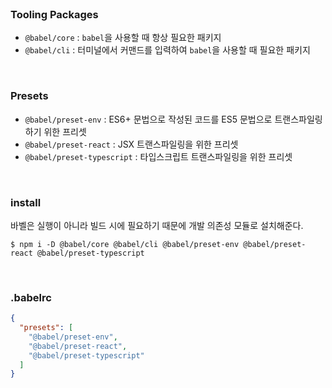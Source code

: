 
<br/>

### Tooling Packages

- `@babel/core` : `babel`을 사용할 때 항상 필요한 패키지
- `@babel/cli` : 터미널에서 커맨드를 입력하여 `babel`을 사용할 때 필요한 패키지

<br/>

### Presets

- `@babel/preset-env` : ES6+ 문법으로 작성된 코드를 ES5 문법으로 트랜스파일링하기 위한 프리셋
- `@babel/preset-react` : JSX 트랜스파일링을 위한 프리셋
- `@babel/preset-typescript` : 타입스크립트 트랜스파일링을 위한 프리셋

<br/>

### install

바벨은 실행이 아니라 빌드 시에 필요하기 때문에 개발 의존성 모듈로 설치해준다.

```
$ npm i -D @babel/core @babel/cli @babel/preset-env @babel/preset-react @babel/preset-typescript
```

<br/>

### .babelrc

```json
{
  "presets": [
    "@babel/preset-env",
    "@babel/preset-react",
    "@babel/preset-typescript"
  ]
}
```
